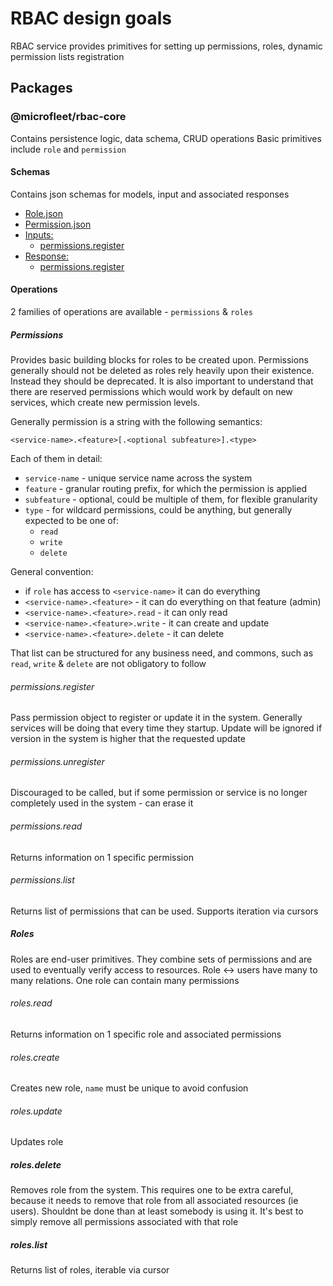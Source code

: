 # RBAC design goals

RBAC service provides primitives for setting up permissions, roles, dynamic permission
lists registration

## Packages

### @microfleet/rbac-core

Contains persistence logic, data schema, CRUD operations
Basic primitives include `role` and `permission`

#### Schemas

Contains json schemas for models, input and associated responses

* [Role.json](../packages/rbac-core/schemas/Role.json)
* [Permission.json](../packages/rbac-core/schemas/Permission.json)
* [Inputs:](../packages/rbac/schemas/input)
  * [permissions.register](../packages/rbac/schemas/input/permissions.register.json)
* [Response:](../packages/rbac/schemas/response)
  * [permissions.register](../packages/rbac/schemas/response/permissions.register.json)

#### Operations

2 families of operations are available - `permissions` & `roles`

##### Permissions

Provides basic building blocks for roles to be created upon.
Permissions generally should not be deleted as roles rely heavily upon
their existence. Instead they should be deprecated. It is also important
to understand that there are reserved permissions which would work by default
on new services, which create new permission levels.

Generally permission is a string with the following semantics:

`<service-name>.<feature>[.<optional subfeature>].<type>`

Each of them in detail:

* `service-name` - unique service name across the system
* `feature` - granular routing prefix, for which the permission is applied
* `subfeature` - optional, could be multiple of them, for flexible granularity
* `type` - for wildcard permissions, could be anything, but generally expected to be one of:
  * `read`
  * `write`
  * `delete`

General convention:

* if `role` has access to `<service-name>` it can do everything
* `<service-name>.<feature>` - it can do everything on that feature (admin)
* `<service-name>.<feature>.read` - it can only read
* `<service-name>.<feature>.write` - it can create and update
* `<service-name>.<feature>.delete` - it can delete

That list can be structured for any business need, and commons, such as `read`, `write` & `delete` are
not obligatory to follow

###### permissions.register

Pass permission object to register or update it in the system. Generally services will be doing
that every time they startup. Update will be ignored if version in the system is higher that the
requested update

###### permissions.unregister

Discouraged to be called, but if some permission or service is no longer completely used in the system - can erase it

###### permissions.read

Returns information on 1 specific permission

###### permissions.list

Returns list of permissions that can be used. Supports iteration via cursors

##### Roles

Roles are end-user primitives. They combine sets of permissions and are used to eventually verify access to
resources. Role <-> users have many to many relations. One role can contain many permissions

###### roles.read

Returns information on 1 specific role and associated permissions

###### roles.create

Creates new role, `name` must be unique to avoid confusion

###### roles.update

Updates role

##### roles.delete

Removes role from the system. This requires one to be extra careful, because it needs to remove that role from all
associated resources (ie users). Shouldnt be done than at least somebody is using it. It's best to simply remove all
permissions associated with that role

##### roles.list

Returns list of roles, iterable via cursor
